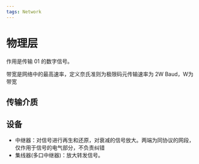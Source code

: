 ```yaml
---
tags: Network
---
```

# 物理层

作用是传输 01 的数字信号。

带宽是网络中的最高速率，定义奈氏准则为极限码元传输速率为 2W Baud，W为带宽

## 传输介质

## 设备

- 中继器：对信号进行再生和还原，对衰减的信号放大。两端为同协议的网段，仅作用于信号的电气部分，不负责纠错
- 集线器(多口中继器)：放大转发信号。
